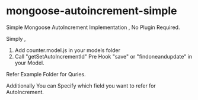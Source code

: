 # mongoose-autoincrement-simple
Simple Mongoose AutoIncrement Implementation , No Plugin Required.


Simply , 
1. Add counter.model.js in your models folder
2. Call "getSetAutoIncrementId" Pre Hook "save" or "findoneandupdate" in your Model.

Refer Example Folder for Quries.


Additionally You can Specify which field you want to refer for AutoIncrement.
